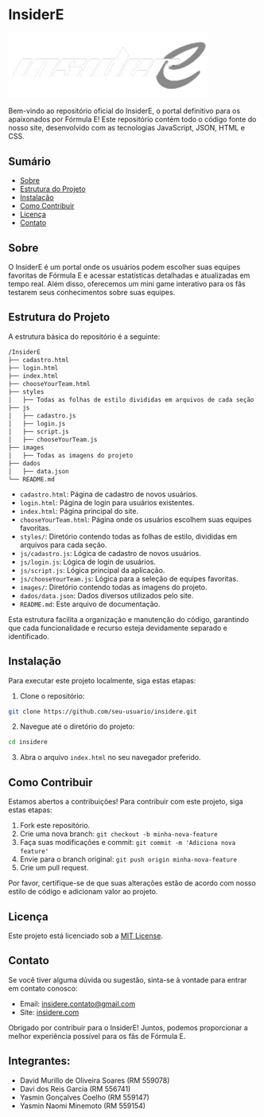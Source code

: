 
# InsiderE 
<img src="https://github.com/Insider-E/InsiderE/blob/main/images/logo_branca.png" style="width:400px;">

Bem-vindo ao repositório oficial do InsiderE, o portal definitivo para os apaixonados por Fórmula E! Este repositório contém todo o código fonte do nosso site, desenvolvido com as tecnologias JavaScript, JSON, HTML e CSS.


## Sumário

- [Sobre](#sobre)
- [Estrutura do Projeto](#estrutura-do-projeto)
- [Instalação](#instalação)
- [Como Contribuir](#como-contribuir)
- [Licença](#licença)
- [Contato](#contato)

## Sobre

O InsiderE é um portal onde os usuários podem escolher suas equipes favoritas de Fórmula E e acessar estatísticas detalhadas e atualizadas em tempo real. Além disso, oferecemos um mini game interativo para os fãs testarem seus conhecimentos sobre suas equipes.

## Estrutura do Projeto

A estrutura básica do repositório é a seguinte:

```
/InsiderE
├── cadastro.html
├── login.html
├── index.html
├── chooseYourTeam.html
├── styles
│   ├── Todas as folhas de estilo divididas em arquivos de cada seção
├── js
│   ├── cadastro.js
│   ├── login.js
│   ├── script.js
│   ├── chooseYourTeam.js
├── images
│   ├── Todas as imagens do projeto
├── dados
│   ├── data.json
└── README.md
```

- `cadastro.html`: Página de cadastro de novos usuários.
- `login.html`: Página de login para usuários existentes.
- `index.html`: Página principal do site.
- `chooseYourTeam.html`: Página onde os usuários escolhem suas equipes favoritas.
- `styles/`: Diretório contendo todas as folhas de estilo, divididas em arquivos para cada seção.
- `js/cadastro.js`: Lógica de cadastro de novos usuários.
- `js/login.js`: Lógica de login de usuários.
- `js/script.js`: Lógica principal da aplicação.
- `js/chooseYourTeam.js`: Lógica para a seleção de equipes favoritas.
- `images/`: Diretório contendo todas as imagens do projeto.
- `dados/data.json`: Dados diversos utilizados pelo site.
- `README.md`: Este arquivo de documentação.

Esta estrutura facilita a organização e manutenção do código, garantindo que cada funcionalidade e recurso esteja devidamente separado e identificado.

## Instalação

Para executar este projeto localmente, siga estas etapas:

1. Clone o repositório:

```bash
git clone https://github.com/seu-usuario/insidere.git
```

2. Navegue até o diretório do projeto:

```bash
cd insidere
```

3. Abra o arquivo `index.html` no seu navegador preferido.

## Como Contribuir

Estamos abertos a contribuições! Para contribuir com este projeto, siga estas etapas:

1. Fork este repositório.
2. Crie uma nova branch: `git checkout -b minha-nova-feature`
3. Faça suas modificações e commit: `git commit -m 'Adiciona nova feature'`
4. Envie para o branch original: `git push origin minha-nova-feature`
5. Crie um pull request.

Por favor, certifique-se de que suas alterações estão de acordo com nosso estilo de código e adicionam valor ao projeto.

## Licença

Este projeto está licenciado sob a [MIT License](LICENSE).

## Contato

Se você tiver alguma dúvida ou sugestão, sinta-se à vontade para entrar em contato conosco:

- Email: insidere.contato@gmail.com
- Site: [insidere.com](https://insider-e.github.io/InsiderE/)

Obrigado por contribuir para o InsiderE! Juntos, podemos proporcionar a melhor experiência possível para os fãs de Fórmula E.

## Integrantes:

- David Murillo de Oliveira Soares (RM 559078)
- Davi dos Reis Garcia (RM 556741)
- Yasmin Gonçalves Coelho (RM 559147)
- Yasmin Naomi Minemoto (RM 559154)

